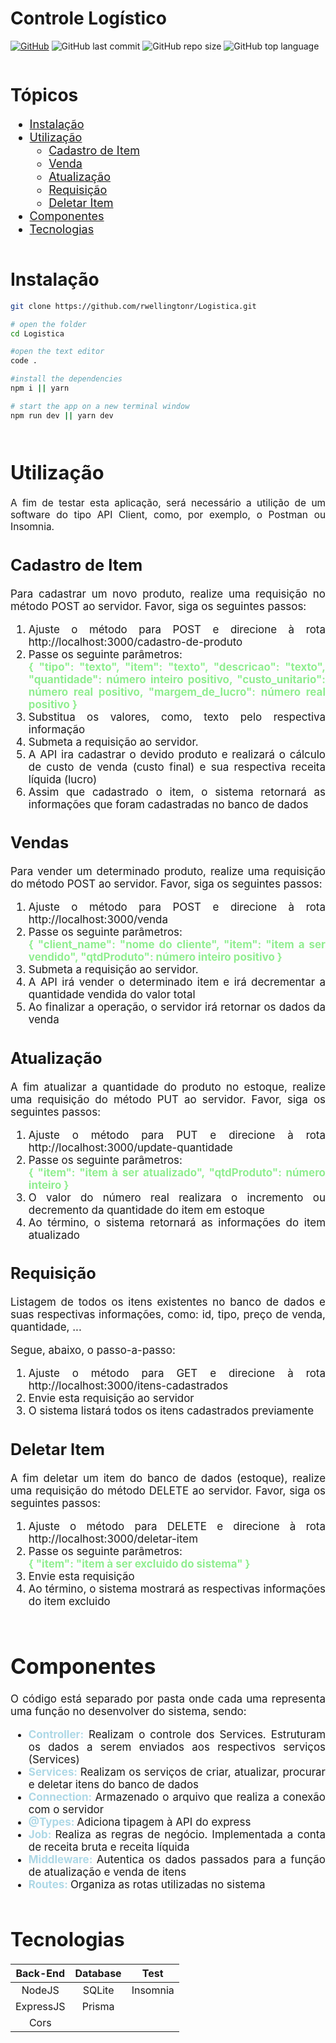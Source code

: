 # Controle Logístico

[![GitHub](https://img.shields.io/github/license/rwellingtonr/Logistica?color=blue)](https://github.com/rwellingtonr/Logistica/blob/main/LICENSE.md) ![GitHub last commit](https://img.shields.io/github/last-commit/rwellingtonr/Logistica) ![GitHub repo size](https://img.shields.io/github/repo-size/rwellingtonr/Logistica) ![GitHub top language](https://img.shields.io/github/languages/top/rwellingtonr/Logistica)

<!-- Anchors -->
<h1 style="padding-top: 0.5em">Tópicos</h1>
<ul style="font-size: large">
  <li ><a href="#Running_Locally">Instalação</a></li>
  <li ><a href="#Use_Cases">Utilização</a>
  <ul>
        <li><a href="#Cadastro">Cadastro de Item</a></li>
        <li><a href="#Venda">Venda</a></li>
        <li><a href="#Atualizacao">Atualização</a></li>
        <li><a href="#Requisicao">Requisição</a></li>
        <li><a href="#Deletar">Deletar Item</a></li>
    </ul>
  </li>
  <li ><a href="#Components">Componentes</a>

  </li>
  <li ><a href="#Technologies">Tecnologias</a></li>
</ul>

<h1 id="Running_Locally" style=" padding-top: 0.5em">Instalação</h1>

```bash
git clone https://github.com/rwellingtonr/Logistica.git

# open the folder
cd Logistica

#open the text editor
code .

#install the dependencies
npm i || yarn

# start the app on a new terminal window
npm run dev || yarn dev
```

<div id="Use_Cases" style="align: left; padding-top: 0.5em; text-align: justify; font-size: 1.1em ">
  <h1>Utilização</h1>
  <p>A fim de testar esta aplicação, será necessário a utilição de um software do tipo API Client, como, por exemplo, o Postman ou Insomnia.</p>

  <div style="text-align: justify; font-size: 1.1em">
  <h2 id="Cadastro" >Cadastro de Item</h2>
  <p>Para cadastrar um novo produto, realize uma requisição  no método POST ao servidor. Favor, siga os seguintes passos:</p>
  <ol>
  <li>Ajuste o método para POST e direcione à rota http://localhost:3000/cadastro-de-produto</li>
  <li>Passe os seguinte parâmetros:</li>
   <strong style="color: lightgreen">{
 "tipo": "texto",
  "item": "texto",
  "descricao": "texto",
  "quantidade": número inteiro positivo,
 "custo_unitario": número real positivo,
  "margem_de_lucro": número real positivo
}</strong>
  <li>Substitua os valores, como, texto pelo respectiva informação</li>
  <li>Submeta a requisição ao servidor.</li>
  <li>A API ira cadastrar o devido produto e realizará o cálculo de custo de venda (custo final) e sua respectiva receita líquida (lucro)</li>
  <li>Assim que cadastrado o item, o sistema retornará as informações que foram cadastradas no banco de dados</li>
  </ol>
  </div>

<div style="text-align: justify; font-size: 1.1em">
  <h2 id="Venda" >Vendas</h2>
  <p ></p>
<p>Para vender um determinado produto, realize uma requisição do método POST ao servidor. Favor, siga os seguintes passos:</p>
  <ol>
    <li>Ajuste o método para POST e direcione à rota http://localhost:3000/venda</li>
    <li>Passe os seguinte parâmetros:</li>
   <strong style="color: lightgreen">{
"client_name": "nome do cliente",
  "item": "item a ser vendido",
 "qtdProduto": número inteiro positivo
}</strong></li>
    <li>Submeta a requisição ao servidor.</li>
    <li>A API irá vender o determinado item e irá decrementar a quantidade vendida do valor total</li>
    <li>Ao finalizar a operação, o servidor irá retornar os dados da venda</li>
  </ol>
</div>

<div id="Atualizacao" style="text-align: justify; font-size: 1.1em">
  <h2  > Atualização</h2>
  <p>A fim atualizar a quantidade do produto no estoque, realize uma requisição do método PUT ao servidor. Favor, siga os seguintes passos:</p>
 <ol>
    <li>Ajuste o método para PUT e direcione à rota http://localhost:3000/update-quantidade</li>
    <li>Passe os seguinte parâmetros:</li>
    <strong style="color: lightgreen">{
"item": "item à ser atualizado",
"qtdProduto": número inteiro
}</strong>
    <li>O valor do número real realizara o incremento ou decremento da quantidade do item em estoque</li>
    <li>Ao término, o sistema retornará as informações do item atualizado</li>
  </ol>
</div>

<div id="Requisicao" style="text-align: justify; font-size: 1.1em">
  <h2  >Requisição </h2>
  <p>Listagem de todos os itens existentes no banco de dados e suas respectivas informações, como: id, tipo, preço de venda, quantidade, ...</p>
  <p>Segue, abaixo, o passo-a-passo:</p>
  <ol>
    <li>Ajuste o método para GET e direcione à rota http://localhost:3000/itens-cadastrados</li>
    <li>Envie esta requisição ao servidor</li>
    <li>O sistema listará todos os itens cadastrados previamente</li>
  </ol>
</div>

<div id="Deletar" style="text-align: justify; font-size: 1.1em">
  <h2>Deletar Item</h2>
  <p>A fim deletar um item do banco de dados (estoque), realize uma requisição do método DELETE ao servidor. Favor, siga os seguintes passos:</p>
  <ol>
    <li>Ajuste o método para DELETE e direcione à rota http://localhost:3000/deletar-item</li>
    <li>Passe os seguinte parâmetros:</li>
    <strong style="color: lightgreen">{
 "item": "item à ser excluido do sistema"
}</strong>
    <li>Envie esta requisição</li>
    <li>Ao término, o sistema mostrará as respectivas informações do item excluido</li>
  </ol>
</div>

<div id="Components" style="text-align: justify;padding-top: 0.5em; font-size: 1.1em">
  <h1>Componentes</h1>
  <p>O código está separado por pasta onde cada uma representa uma função no desenvolver do sistema, sendo:</p>
  <ul>
    <li><strong style="color:lightblue">Controller:</strong> Realizam o controle dos Services. Estruturam os dados a serem enviados aos respectivos serviços (Services)</li>  
    <li><strong style="color:lightblue">Services: </strong>Realizam os serviços de criar, atualizar, procurar e deletar itens do banco de dados</li>
    <li><strong style="color:lightblue">Connection: </strong>Armazenado o arquivo que realiza a conexão com o servidor</li>  
    <li><strong style="color:lightblue">@Types: </strong>Adiciona tipagem à API do express</li>
    <li><strong style="color:lightblue">Job: </strong>Realiza as regras de negócio. Implementada a conta de receita bruta e receita líquida</li>
    <li><strong style="color:lightblue">Middleware: </strong>Autentica os dados passados para a função de atualização e venda de itens</li>
    <li><strong style="color:lightblue">Routes: </strong>Organiza as rotas utilizadas no sistema</li>
  </ul>
</div>

<h1 id="Technologies" style="padding-top: 0.5em">Tecnologias</h1>

| Back-End  | Database |   Test   |
| :-------: | :------: | :------: |
|  NodeJS   |  SQLite  | Insomnia |
| ExpressJS |  Prisma  |
|   Cors    |
